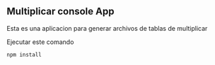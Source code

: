 




## Multiplicar console App 


Esta es una aplicacion para generar archivos de tablas  de multiplicar


Ejecutar este comando

```
npm install
```
